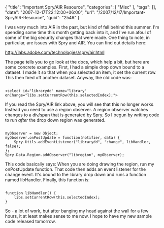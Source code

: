 {
	"title": "Important Spry/AIR Resource",
	"categories": [
		"Misc"
	],
	"tags": [],
	"date": "2007-12-17T22:12:00+06:00",
	"url": "/2007/12/17/Important-SpryAIR-Resource",
	"guid": "2546"
}

I was <i>very</i> much into AIR in the past, but kind of fell behind this summer. I'm spending some time this month getting back into it, and I've run afoul of some of the big security changes that were made. One thing to note, in particular, are issues with Spry and AIR. You can find out details here:

<a href="http://labs.adobe.com/technologies/spry/air.html">http://labs.adobe.com/technologies/spry/air.html</a>

The page tells you to go look at the docs, which help a bit, but here are some concrete examples. First, I had a simple drop down bound to a dataset. I made it so that when you selected an item, it set the current row. This then fired off another dataset. Anyway, the old code was:

<code>
&lt;select id="librarydd" name="library" onChange="libs.setCurrentRow(this.selectedIndex);"&gt;
</code>

If you read the Spry/AIR link above, you will see that this no longer works. Instead you need to use a region observer. A region observer watches changes to a div/span that is generated by Spry. So I begun by writing code to run <i>after</i> the drop down region was generated.

<code>
myObserver = new Object;
myObserver.onPostUpdate = function(notifier, data) {
	Spry.Utils.addEventListener("librarydd", "change", libHandler, false);
};
Spry.Data.Region.addObserver("libregion", myObserver); 
</code>

This code basically says: When you are doing drawing the region, run my onPostUpdate function. That code then adds an event listener for the change event. It's bound to the library drop down and runs a function named libHandler. Finally, this function is:

<code>
function libHandler() {
	libs.setCurrentRow(this.selectedIndex);
}
</code>

So - a lot of work, but after banging my head against the wall for a few hours, it at least makes sense to me now. I hope to have my new sample code released tomorrow.